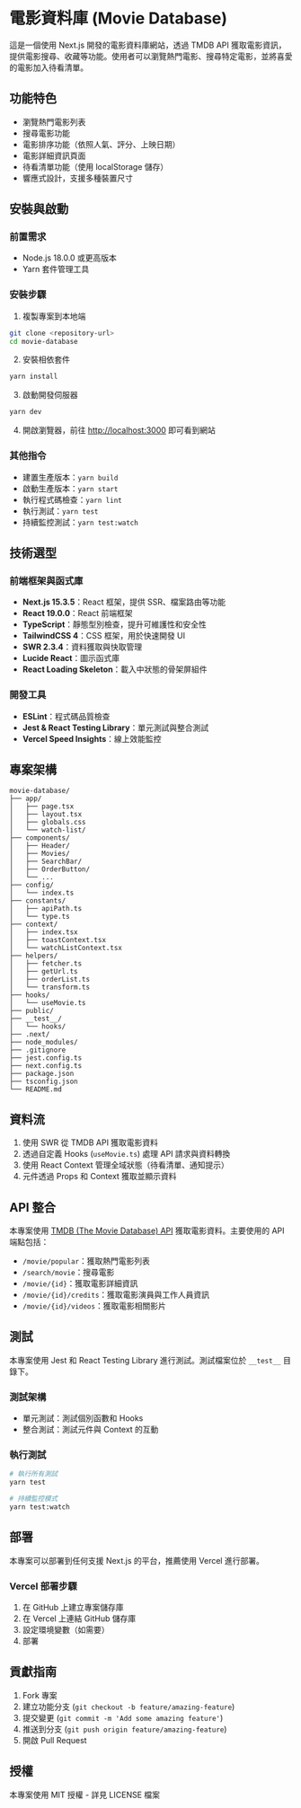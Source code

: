 # 電影資料庫 (Movie Database)

這是一個使用 Next.js 開發的電影資料庫網站，透過 TMDB API 獲取電影資訊，提供電影搜尋、收藏等功能。使用者可以瀏覽熱門電影、搜尋特定電影，並將喜愛的電影加入待看清單。

## 功能特色

- 瀏覽熱門電影列表
- 搜尋電影功能
- 電影排序功能（依照人氣、評分、上映日期）
- 電影詳細資訊頁面
- 待看清單功能（使用 localStorage 儲存）
- 響應式設計，支援多種裝置尺寸

## 安裝與啟動

### 前置需求

- Node.js 18.0.0 或更高版本
- Yarn 套件管理工具

### 安裝步驟

1. 複製專案到本地端

```bash
git clone <repository-url>
cd movie-database
```

2. 安裝相依套件

```bash
yarn install
```

3. 啟動開發伺服器

```bash
yarn dev
```

4. 開啟瀏覽器，前往 [http://localhost:3000](http://localhost:3000) 即可看到網站

### 其他指令

- 建置生產版本：`yarn build`
- 啟動生產版本：`yarn start`
- 執行程式碼檢查：`yarn lint`
- 執行測試：`yarn test`
- 持續監控測試：`yarn test:watch`

## 技術選型

### 前端框架與函式庫

- **Next.js 15.3.5**：React 框架，提供 SSR、檔案路由等功能
- **React 19.0.0**：React 前端框架
- **TypeScript**：靜態型別檢查，提升可維護性和安全性
- **TailwindCSS 4**：CSS 框架，用於快速開發 UI
- **SWR 2.3.4**：資料獲取與快取管理
- **Lucide React**：圖示函式庫
- **React Loading Skeleton**：載入中狀態的骨架屏組件

### 開發工具

- **ESLint**：程式碼品質檢查
- **Jest & React Testing Library**：單元測試與整合測試
- **Vercel Speed Insights**：線上效能監控

## 專案架構

```
movie-database/
├── app/                  
│   ├── page.tsx          
│   ├── layout.tsx        
│   ├── globals.css       
│   └── watch-list/       
├── components/           
│   ├── Header/           
│   ├── Movies/           
│   ├── SearchBar/        
│   ├── OrderButton/      
│   └── ...
├── config/               
│   └── index.ts          
├── constants/            
│   ├── apiPath.ts        
│   └── type.ts           
├── context/              
│   ├── index.tsx         
│   ├── toastContext.tsx  
│   └── watchListContext.tsx 
├── helpers/              
│   ├── fetcher.ts        
│   ├── getUrl.ts         
│   ├── orderList.ts      
│   └── transform.ts      
├── hooks/                
│   └── useMovie.ts       
├── public/               
├── __test__/             
│   └── hooks/            
├── .next/                
├── node_modules/         
├── .gitignore            
├── jest.config.ts        
├── next.config.ts        
├── package.json          
├── tsconfig.json         
└── README.md             
```

## 資料流

1. 使用 SWR 從 TMDB API 獲取電影資料
2. 透過自定義 Hooks (`useMovie.ts`) 處理 API 請求與資料轉換
3. 使用 React Context 管理全域狀態（待看清單、通知提示）
4. 元件透過 Props 和 Context 獲取並顯示資料

## API 整合

本專案使用 [TMDB (The Movie Database) API](https://www.themoviedb.org/documentation/api) 獲取電影資料。主要使用的 API 端點包括：

- `/movie/popular`：獲取熱門電影列表
- `/search/movie`：搜尋電影
- `/movie/{id}`：獲取電影詳細資訊
- `/movie/{id}/credits`：獲取電影演員與工作人員資訊
- `/movie/{id}/videos`：獲取電影相關影片

## 測試

本專案使用 Jest 和 React Testing Library 進行測試。測試檔案位於 `__test__` 目錄下。

### 測試架構

- 單元測試：測試個別函數和 Hooks
- 整合測試：測試元件與 Context 的互動

### 執行測試

```bash
# 執行所有測試
yarn test

# 持續監控模式
yarn test:watch
```

## 部署

本專案可以部署到任何支援 Next.js 的平台，推薦使用 Vercel 進行部署。

### Vercel 部署步驟

1. 在 GitHub 上建立專案儲存庫
2. 在 Vercel 上連結 GitHub 儲存庫
3. 設定環境變數（如需要）
4. 部署

## 貢獻指南

1. Fork 專案
2. 建立功能分支 (`git checkout -b feature/amazing-feature`)
3. 提交變更 (`git commit -m 'Add some amazing feature'`)
4. 推送到分支 (`git push origin feature/amazing-feature`)
5. 開啟 Pull Request

## 授權
本專案使用 MIT 授權 - 詳見 LICENSE 檔案
